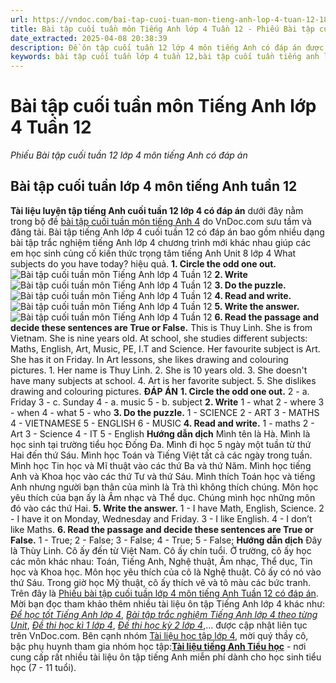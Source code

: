 ```yaml
---
url: https://vndoc.com/bai-tap-cuoi-tuan-mon-tieng-anh-lop-4-tuan-12-188565
title: Bài tập cuối tuần môn Tiếng Anh lớp 4 Tuần 12 - Phiếu Bài tập cuối tuần 12 lớp 4 môn tiếng Anh có đáp án - VnDoc.com
date_extracted: 2025-04-08 20:38:39
description: Đề ôn tập cuối tuần 12 lớp 4 môn tiếng Anh có đáp án được VnDoc.com đăng tải với mong muốn giúp các em củng cố kiến thức tiếng Anh Unit 8 lớp 4 Tuần 12 What subjects do you have today?
keywords: bài tập cuối tuần lớp 4 tuần 12,bài tập cuối tuần tiếng anh lớp 4 tuần 12,bài tập cuối tuần 12 tiếng anh 4,bài tập tiếng anh lớp 4 theo tuần,bài tập tiếng anh lớp 4,bài tập cuối tuần lớp 4,bài tập cuối tuần lớp 4 tuần 12 môn tiếng anh,phiếu bài tập cuối tuần lớp 4,phiếu bài tập cuối tuần lớp 4 tuần 11,Đề luyện cuối tuần môn Tiếng Anh lớp 4,tiếng anh lớp 4 unit 8 what subjects do you have today
---
```


# Bài tập cuối tuần môn Tiếng Anh lớp 4 Tuần 12
 _Phiếu Bài tập cuối tuần 12 lớp 4 môn tiếng Anh có đáp án_
## Bài tập cuối tuần lớp 4 môn tiếng Anh tuần 12
**Tài liệu luyện tập tiếng Anh cuối tuần 12 lớp 4 có đáp án** dưới đây nằm trong bộ đề [bài tập cuối tuần môn tiếng Anh 4](<https://vndoc.com/bai-tap-cuoi-tuan-tieng-anh-lop4>) do VnDoc.com sưu tầm và đăng tải. Bài tập tiếng Anh lớp 4 cuối tuần 12 có đáp án bao gồm nhiều dạng bài tập trắc nghiệm tiếng Anh lớp 4 chương trình mới khác nhau giúp các em học sinh củng cố kiến thức trọng tâm tiếng Anh Unit 8 lớp 4 What subjects do you have today? hiệu quả.
**1\. Circle the odd one out.**
![Bài tập cuối tuần môn Tiếng Anh lớp 4 Tuần 12](https://i.vdoc.vn/data/image/2019/11/18/bai-tap-cuoi-tuan-mon-tieng-anh-lop-4-tuan-12-1.png)
**2\. Write**
![Bài tập cuối tuần môn Tiếng Anh lớp 4 Tuần 12](https://i.vdoc.vn/data/image/2019/11/18/bai-tap-cuoi-tuan-mon-tieng-anh-lop-4-tuan-12-2.png)
**3\. Do the puzzle.**
![Bài tập cuối tuần môn Tiếng Anh lớp 4 Tuần 12](https://i.vdoc.vn/data/image/2019/11/18/bai-tap-cuoi-tuan-mon-tieng-anh-lop-4-tuan-12-3.png)
**4\. Read and write.**
![Bài tập cuối tuần môn Tiếng Anh lớp 4 Tuần 12](https://i.vdoc.vn/data/image/2019/11/18/bai-tap-cuoi-tuan-mon-tieng-anh-lop-4-tuan-12-4.png)
**5\. Write the answer.**
![Bài tập cuối tuần môn Tiếng Anh lớp 4 Tuần 12](https://i.vdoc.vn/data/image/2019/11/18/bai-tap-cuoi-tuan-mon-tieng-anh-lop-4-tuan-12-5.png)
**6\. Read the passage and decide these sentences are True or False.**
This is Thuy Linh. She is from Vietnam. She is nine years old. At school, she studies different subjects: Maths, English, Art, Music, PE, I.T and Science. Her favourite subject is Art. She has it on Friday. In Art lessons, she likes drawing and colouring pictures.
1\. Her name is Thuy Linh.
2\. She is 10 years old.
3\. She doesn't have many subjects at school.
4\. Art is her favorite subject.
5\. She dislikes drawing and colouring pictures.
**ĐÁP ÁN**
**1\. Circle the odd one out.**
2 - a. Friday
3 - c. Sunday
4 - a. music
5 - b. subject
**2\. Write**
1 - what
2 - where
3 - when
4 - what
5 - who
**3\. Do the puzzle.**
1 - SCIENCE
2 - ART
3 - MATHS
4 - VIETNAMESE
5 - ENGLISH
6 - MUSIC
**4\. Read and write.**
1 - maths
2 - Art
3 - Science
4 - IT
5 - English
**Hướng dẫn dịch**
Mình tên là Hà. Mình là học sinh tại trường tiểu học Đống Đa. Mình đi học 5 ngày một tuần từ thứ Hai đến thứ Sáu. Mình học Toán và Tiếng Việt tất cả các ngày trong tuần. Mình học Tin học và Mĩ thuật vào các thứ Ba và thứ Năm. Mình học tiếng Anh và Khoa học vào các thứ Tư và thứ Sáu. Mình thích Toán học và tiếng Anh nhưng người bạn thân của mình là Trà thì không thích chúng. Môn học yêu thích của bạn ấy là Âm nhạc và Thể dục. Chúng mình học những môn đó vào các thứ Hai.
**5\. Write the answer.**
1 - I have Math, English, Science.
2 - I have it on Monday, Wednesday and Friday.
3 - I like English.
4 - I don’t like Maths.
**6\. Read the passage and decide these sentences are True or False.**
1 - True; 2 - False; 3 - False; 4 - True; 5 - False;
**Hướng dẫn dịch**
Đây là Thùy Linh. Cô ấy đến từ Việt Nam. Cô ấy chín tuổi. Ở trường, cô ấy học các môn khác nhau: Toán, Tiếng Anh, Nghệ thuật, Âm nhạc, Thể dục, Tin học và Khoa học. Môn học yêu thích của cô là Nghệ thuật. Cô ấy có nó vào thứ Sáu. Trong giờ học Mỹ thuật, cô ấy thích vẽ và tô màu các bức tranh.
Trên đây là [Phiếu bài tập cuối tuần lớp 4 môn tiếng Anh Tuần 12 có đáp án](<https://vndoc.com/bai-tap-cuoi-tuan-mon-tieng-anh-lop-4-tuan-12-188565>). Mời bạn đọc tham khảo thêm nhiều tài liệu ôn tập Tiếng Anh lớp 4 khác như: [_Để học tốt Tiếng Anh lớp 4_](<https://vndoc.com/tieng-anh-lop4>), [_Bài tập trắc nghiệm Tiếng Anh lớp 4 theo từng Unit_](<https://vndoc.com/test-tieng-anh-lop4>), [_Đề thi học kì 1 lớp 4_](<https://vndoc.com/de-thi-hoc-ki-1-lop4>), [_Đề thi học kỳ 2 lớp 4_](<https://vndoc.com/de-thi-hoc-ki-2-lop4>),... được cập nhật liên tục trên VnDoc.com.
Bên cạnh nhóm [Tài liệu học tập lớp 4](<https://vndoc.com/goto?q=aHR0cHM6Ly93d3cuZmFjZWJvb2suY29tL2dyb3Vwcy9UYWkubGlldS5ob2MudGFwLmxvcC40LlZORE9DLw%3D%3D>), mời quý thầy cô, bậc phụ huynh tham gia nhóm học tập:**[Tài liệu tiếng Anh Tiểu học](<https://vndoc.com/goto?q=aHR0cHM6Ly93d3cuZmFjZWJvb2suY29tL2dyb3Vwcy90YWlsaWV1dGllbmdhbmh0aWV1aG9jLw%3D%3D>)** \- nơi cung cấp rất nhiều tài liệu ôn tập tiếng Anh miễn phí dành cho học sinh tiểu học \(7 - 11 tuổi\).
